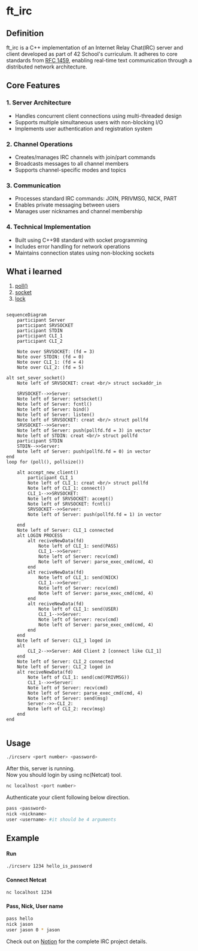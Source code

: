 # ft_irc
## Definition
ft_irc is a C++ implementation of an Internet Relay Chat(IRC) server and client developed as part of 42 School's curriculum. It adheres to core standards from [RFC 1459](https://www.rfc-editor.org/rfc/rfc1459.html), enabling real-time text communication through a distributed network architecture.

## Core Features
### 1. Server Architecture
- Handles concurrent client connections using multi-threaded design
- Supports multiple simultaneous users with non-blocking I/O
- Implements user authentication and registration system

### 2. Channel Operations
- Creates/manages IRC channels with join/part commands
- Broadcasts messages to all channel members
- Supports channel-specific modes and topics

### 3. Communication
- Processes standard IRC commands: JOIN, PRIVMSG, NICK, PART
- Enables private messaging between users
- Manages user nicknames and channel membership

### 4. Technical Implementation
- Built using C++98 standard with socket programming
- Includes error handling for network operations
- Maintains connection states using non-blocking sockets

## What i learned
1. [poll()](DOC/poll().md)
2. [socket](DOC/<socket.h>.md)
3. [lock](DOC/overview.md)

```mermaid

sequenceDiagram
    participant Server
    participant SRVSOCKET
    participant STDIN
    participant CLI_1
    participant CLI_2

    Note over SRVSOCKET: (fd = 3)
    Note over STDIN: (fd = 0)
    Note over CLI_1: (fd = 4)
    Note over CLI_2: (fd = 5)

alt set_sever_socket()
    Note left of SRVSOCKET: creat <br/> struct sockaddr_in
    
    SRVSOCKET-->>Server: 
    Note left of Server: setsocket()
    Note left of Server: fcntl()
    Note left of Server: bind()
    Note left of Server: listen()
    Note left of SRVSOCKET: creat <br/> struct pollfd
    SRVSOCKET-->>Server: 
    Note left of Server: push(pollfd.fd = 3) in vector
    Note left of STDIN: creat <br/> struct pollfd
    participant STDIN
    STDIN-->>Server: 
    Note left of Server: push(pollfd.fd = 0) in vector
end
loop for (poll(), pollsize())
    
    alt accept_new_client()
        participant CLI_1
        Note left of CLI_1: creat <br/> struct pollfd
        Note left of CLI_1: connect()
        CLI_1-->>SRVSOCKET: 
        Note left of SRVSOCKET: accept()
        Note left of SRVSOCKET: fcntl()
        SRVSOCKET-->>Server:   
        Note left of Server: push(pollfd.fd = 1) in vector
        
    end
    Note left of Server: CLI_1 connected
    alt LOGIN PROCESS
        alt reciveNewData(fd)
            Note left of CLI_1: send(PASS)
            CLI_1-->>Server: 
            Note left of Server: recv(cmd)
            Note left of Server: parse_exec_cmd(cmd, 4)  
        end
        alt reciveNewData(fd)
            Note left of CLI_1: send(NICK)
            CLI_1-->>Server: 
            Note left of Server: recv(cmd)
            Note left of Server: parse_exec_cmd(cmd, 4)     
        end
        alt reciveNewData(fd)
            Note left of CLI_1: send(USER)
            CLI_1-->>Server: 
            Note left of Server: recv(cmd)
            Note left of Server: parse_exec_cmd(cmd, 4)      
        end
    end
    Note left of Server: CLI_1 loged in
    alt 
        CLI_2-->>Server: Add Client 2 [connect like CLI_1]
    end
    Note left of Server: CLI_2 connected
    Note left of Server: CLI_2 loged in
    alt reciveNewData(fd)
        Note left of CLI_1: send(cmd(PRIVMSG))
        CLI_1-->>+Server: 
        Note left of Server: recv(cmd)
        Note left of Server: parse_exec_cmd(cmd, 4) 
        Note left of Server: send(msg)
        Server-->>-CLI_2: 
        Note left of CLI_2: recv(msg)
    end
end
    
```

## Usage
``` bash
./ircserv <port number> <password>
```
After this, server is running.<br>
Now you should login by using nc(Netcat) tool.
```bash
nc localhost <port number>
```
Authenticate your client following below direction.
```bash
pass <password>
nick <nickname>
user <username> #it should be 4 arguments
```

## Example
#### Run
```bash
./ircserv 1234 hello_is_password
```
#### Connect Netcat
```bash
nc localhost 1234
```
#### Pass, Nick, User name
```bash
pass hello
nick jason
user jason 0 * jason
```

Check out on [Notion]() for the complete IRC project details.